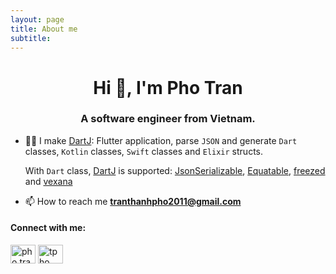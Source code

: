 ```yaml
---
layout: page
title: About me
subtitle:
---
```


<h1 align="center">Hi 👋, I'm Pho Tran</h1>
<h3 align="center">A software engineer from Vietnam.</h3>

- 👨‍💻 I make [DartJ](https://dartj.web.app/#/): Flutter application, parse `JSON` and generate `Dart` classes, `Kotlin` classes, `Swift` classes and `Elixir` structs.

     With `Dart` class, [DartJ](https://dartj.web.app/#/) is supported: [JsonSerializable](https://pub.dev/packages/json_serializable), [Equatable](https://pub.dev/packages/equatable), [freezed](https://pub.dev/packages/freezed) and [vexana](https://pub.dev/packages/vexana) 

- 📫 How to reach me **tranthanhpho2011@gmail.com**


<h4 align="left">Connect with me:</h4>
<p align="left">
<a href="https://www.instagram.com/pho.tran/" target="blank"><img align="center" src="https://www.instagram.com/static/images/ico/favicon.svg/fc72dd4bfde8.svg" alt="pho.tran" height="30" width="40" /></a>
<a href="https://linkedin.com/in/tpho" target="blank"><img align="center" src="https://cdn.jsdelivr.net/npm/simple-icons@3.0.1/icons/linkedin.svg" alt="tpho" height="30" width="40" /></a>
</p>
